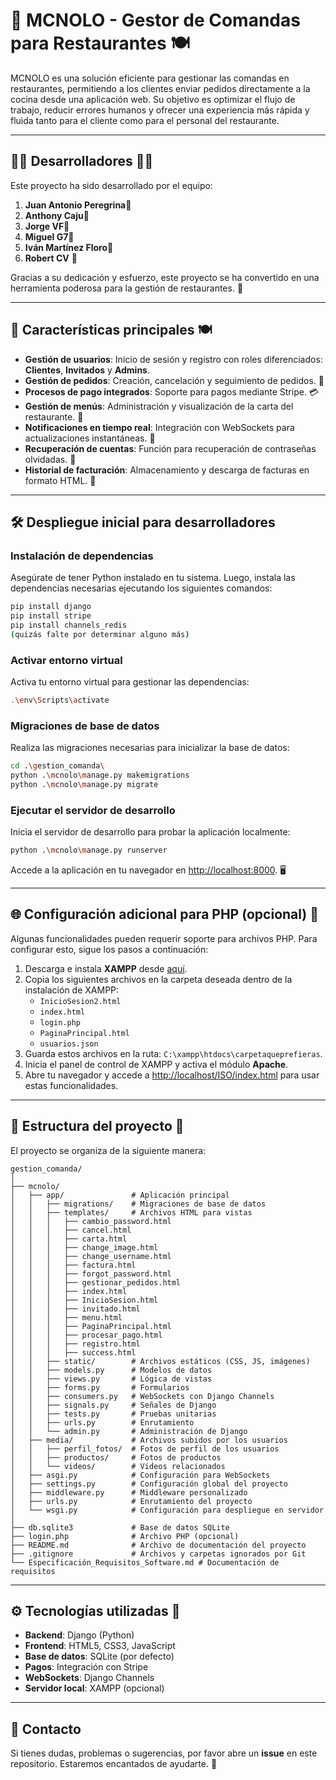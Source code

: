 # 🥘 MCNOLO - Gestor de Comandas para Restaurantes 🍽️

MCNOLO es una solución eficiente para gestionar las comandas en restaurantes, permitiendo a los clientes enviar pedidos directamente a la cocina desde una aplicación web. Su objetivo es optimizar el flujo de trabajo, reducir errores humanos y ofrecer una experiencia más rápida y fluida tanto para el cliente como para el personal del restaurante.

---

## 👨‍🍳 Desarrolladores 👩‍🍳

Este proyecto ha sido desarrollado por el equipo:

1. **Juan Antonio Peregrina**🍔
2. **Anthony Caju**🍕
3. **Jorge VF**🍟
4. **Miguel G7**🍣
5. **Iván Martínez Floro**🌮
6. **Robert CV** 🍩

Gracias a su dedicación y esfuerzo, este proyecto se ha convertido en una herramienta poderosa para la gestión de restaurantes. 🎉

---

## 🚀 Características principales 🍽️

- **Gestión de usuarios**: Inicio de sesión y registro con roles diferenciados: **Clientes**, **Invitados** y **Admins**.
- **Gestión de pedidos**: Creación, cancelación y seguimiento de pedidos. 📝
- **Procesos de pago integrados**: Soporte para pagos mediante Stripe. 💳
- **Gestión de menús**: Administración y visualización de la carta del restaurante. 📜
- **Notificaciones en tiempo real**: Integración con WebSockets para actualizaciones instantáneas. 📡
- **Recuperación de cuentas**: Función para recuperación de contraseñas olvidadas. 🔑
- **Historial de facturación**: Almacenamiento y descarga de facturas en formato HTML. 📂

---

## 🛠️ Despliegue inicial para desarrolladores

### Instalación de dependencias
Asegúrate de tener Python instalado en tu sistema. Luego, instala las dependencias necesarias ejecutando los siguientes comandos:

```bash
pip install django
pip install stripe
pip install channels_redis
(quizás falte por determinar alguno más)
```

### Activar entorno virtual
Activa tu entorno virtual para gestionar las dependencias:

```bash
.\env\Scripts\activate
```

### Migraciones de base de datos
Realiza las migraciones necesarias para inicializar la base de datos:

```bash
cd .\gestion_comanda\
python .\mcnolo\manage.py makemigrations
python .\mcnolo\manage.py migrate
```

### Ejecutar el servidor de desarrollo
Inicia el servidor de desarrollo para probar la aplicación localmente:

```bash
python .\mcnolo\manage.py runserver
```

Accede a la aplicación en tu navegador en [http://localhost:8000](http://localhost:8000). 🖥️

---

## 🌐 Configuración adicional para PHP (opcional) 🍝

Algunas funcionalidades pueden requerir soporte para archivos PHP. Para configurar esto, sigue los pasos a continuación:

1. Descarga e instala **XAMPP** desde [aquí](https://sourceforge.net/projects/xampp/).
2. Copia los siguientes archivos en la carpeta deseada dentro de la instalación de XAMPP:
   - `InicioSesion2.html`
   - `index.html`
   - `login.php`
   - `PaginaPrincipal.html`
   - `usuarios.json`
3. Guarda estos archivos en la ruta: `C:\xampp\htdocs\carpetaqueprefieras`.
4. Inicia el panel de control de XAMPP y activa el módulo **Apache**.
5. Abre tu navegador y accede a [http://localhost/ISO/index.html](http://localhost/ISO/index.html) para usar estas funcionalidades.

---

## 📂 Estructura del proyecto 🍳

El proyecto se organiza de la siguiente manera:

```
gestion_comanda/
│
├── mcnolo/
│   ├── app/               # Aplicación principal
│   │   ├── migrations/    # Migraciones de base de datos
│   │   ├── templates/     # Archivos HTML para vistas
│   │   │   ├── cambio_password.html
│   │   │   ├── cancel.html
│   │   │   ├── carta.html
│   │   │   ├── change_image.html
│   │   │   ├── change_username.html
│   │   │   ├── factura.html
│   │   │   ├── forgot_password.html
│   │   │   ├── gestionar_pedidos.html
│   │   │   ├── index.html
│   │   │   ├── InicioSesion.html
│   │   │   ├── invitado.html
│   │   │   ├── menu.html
│   │   │   ├── PaginaPrincipal.html
│   │   │   ├── procesar_pago.html
│   │   │   ├── registro.html
│   │   │   ├── success.html
│   │   ├── static/        # Archivos estáticos (CSS, JS, imágenes)
│   │   ├── models.py      # Modelos de datos
│   │   ├── views.py       # Lógica de vistas
│   │   ├── forms.py       # Formularios
│   │   ├── consumers.py   # WebSockets con Django Channels
│   │   ├── signals.py     # Señales de Django
│   │   ├── tests.py       # Pruebas unitarias
│   │   ├── urls.py        # Enrutamiento
│   │   └── admin.py       # Administración de Django
│   ├── media/             # Archivos subidos por los usuarios
│   │   ├── perfil_fotos/  # Fotos de perfil de los usuarios
│   │   ├── productos/     # Fotos de productos
│   │   └── videos/        # Videos relacionados
│   ├── asgi.py            # Configuración para WebSockets
│   ├── settings.py        # Configuración global del proyecto
│   ├── middleware.py      # Middleware personalizado
│   ├── urls.py            # Enrutamiento del proyecto
│   └── wsgi.py            # Configuración para despliegue en servidor
│
├── db.sqlite3             # Base de datos SQLite
├── login.php              # Archivo PHP (opcional)
├── README.md              # Archivo de documentación del proyecto
├── .gitignore             # Archivos y carpetas ignorados por Git
└── Especificación_Requisitos_Software.md # Documentación de requisitos
```

---

## ⚙️ Tecnologías utilizadas 🍤

- **Backend**: Django (Python)
- **Frontend**: HTML5, CSS3, JavaScript
- **Base de datos**: SQLite (por defecto)
- **Pagos**: Integración con Stripe
- **WebSockets**: Django Channels
- **Servidor local**: XAMPP (opcional)

---

## 🤝 Contacto

Si tienes dudas, problemas o sugerencias, por favor abre un **issue** en este repositorio. Estaremos encantados de ayudarte. 🍴


